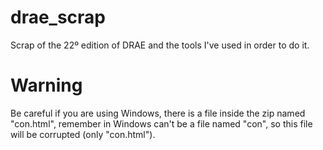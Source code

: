 # drae_scrap
Scrap of the 22º edition of DRAE and the tools I've used in order to do it.

# Warning
Be careful if you are using Windows, there is a file inside the zip named "con.html", remember in Windows can't be a file named "con", so this file will be corrupted (only "con.html").
